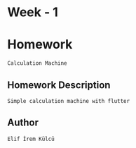 # Week - 1

# Homework 
```Calculation Machine```

## Homework Description
```Simple calculation machine with flutter ```

## Author
```Elif İrem Külcü```
